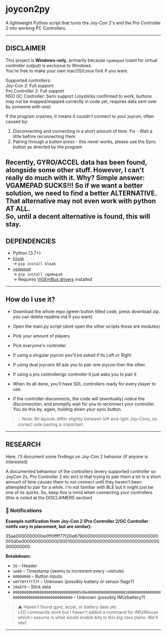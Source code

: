 # joycon2py

A lightweight Python script that turns the Joy-Con 2's and the Pro Controller 2 into working PC Controllers.

---

## DISCLAIMER

This project is **Windows-only**, primarily because `vgamepad` (used for virtual controller output) is exclusive to Windows.  
You're free to make your own macOS/Linux fork if you want.

Supported controllers:  
Joy-Con 2: Full support  
Pro Controller 2: Full support  
NSO GC Controller: Semi support (Joysticks confirmed to work, buttons may not be mapped/mapped correctly in code yet, requires data sent over by someone with one)  

If the program crashes, it means it couldn't connect to your joycon, often caused by:  
1. Disconnecting and connecting in a short amount of time. Fix - Wait a little before reconnecting them
2. Pairing through a button press - this never works, please use the Sync button as directed by the program

Recently, GYRO/ACCEL data has been found, alongside some other stuff. However, I can't really do much with it.
Why? Simple answer: VGAMEPAD SUCKS!!! So if we want a better solution, we need to find a better ALTERNATIVE. That alternative may not even work with python AT ALL.  
So, until a decent alternative is found, this will stay.
---

## DEPENDENCIES

- Python (3.7+)
- [`bleak`](https://github.com/hbldh/bleak)  
  → `pip install bleak`  
- [`vgamepad`](https://github.com/yannbouteiller/vgamepad)  
  → `pip install vgamepad`  
  → Requires [ViGEmBus drivers](https://github.com/ViGEm/ViGEmBus/releases/latest) installed

---

## How do I use it?
- Download the whole repo (green button titled code, press download zip. you can delete readme.md if you want)
- Open the main.py script (dont open the other scripts those are modules)
- Pick your amount of players
- Pick everyone's controller
- If using a singular joycon you'll be asked if its Left or Right
- If using dual joycons itll ask you to pair one joycon then the other
- If using a pro controller/gc controller it just asks you to pair it
- When its all done, you'll have SDL controllers ready for every player to use.

- If the controller disconnects, the code will (eventually) notice the disconnection, and promptly wait for you to reconnect your controller. You do this by, again, holding down your sync button.

> 💡 Note: Bit layouts differ slightly between left and right Joy-Cons, so correct side pairing is important.
> 
---

## RESEARCH

Here, I'll document some findings on Joy-Con 2 behavior (if anyone is interested)

A documented behaviour of the controllers (every supported controller so JoyCon 2s, Pro Controller 2 etc etc) is that trying to pair them a lot in a short amount of time causes them to not connect until they haven't been attempted to pair for a while. I'm not familiar with BLE but it might just be one of its quirks. So, keep this is mind when connecting your controllers (this is noted at the DISCLAIMERS section)

### 🔔 Notifications

**Example notification from Joy-Con 2 (Pro Controller 2/GC Controller notifs vary in placement, but are similar):**

35ae0000000000e0ff0ffff77f20e8790000000000000000000000000000005d0e000000000000000001000000000000000000000000000000000000000000


**Breakdown:**

- `35` – Header  
- `ae00` – Timestamp (seems to increment every ~minute)  
- `00000000` – Button inputs  
- `e0ff0ffff77f` – Unknown (possibly battery or sensor flags?)  
- `20e879` – Stick data  
- `0000000000000000000000000000005d0e000000000000000001000000000000000000000000000000000000000000` – Unknown (possibly IMU/battery?)  

> ⚠️ Haven't found gyro, accel, or battery data yet.  
> LED commands work but I haven't added a command for IMU/Mouse which I assume is what would enable bits in this big zero plane. We'll see! 

---
